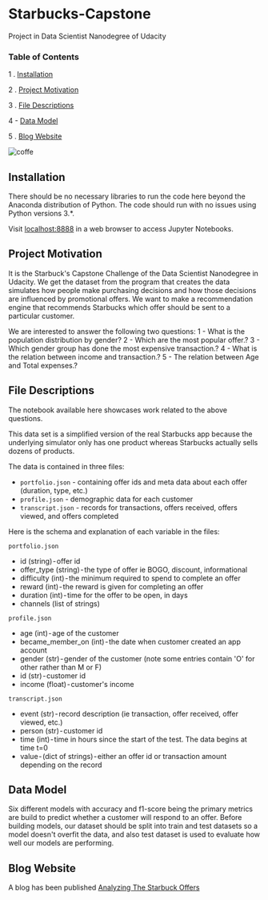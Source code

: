 # Starbucks-Capstone
Project in Data Scientist Nanodegree of Udacity

### Table of Contents

1 . [Installation](#installation)

2 . [Project Motivation](#motivation)

3 . [File Descriptions](#files)

4 - [Data Model](#Model)

5 . [Blog Website](#Blog)

![coffe](https://user-images.githubusercontent.com/44340485/89125127-d264fb80-d4f9-11ea-87d0-0376d93bfc0f.jpeg)



## Installation <a name="installation"></a>



There should be no necessary libraries to run the code here beyond the Anaconda distribution of Python.  The code should run with no issues using Python versions 3.*.

Visit [localhost:8888](http://localhost:8888) in a web browser to
access Jupyter Notebooks.

## Project Motivation<a name="motivation"></a>

It is the Starbuck's Capstone Challenge of the Data Scientist Nanodegree in Udacity. We get the dataset from the program that creates the data simulates how people make purchasing decisions and how those decisions are influenced by promotional offers. We want to make a recommendation engine that recommends Starbucks which offer should be sent to a particular customer.

We are interested to answer the following two questions:
1 - What is the population distribution by gender?
2 - Which are the most popular offer.?
3 - Which gender group has done the most expensive transaction.?
4 - What is the relation between income and transaction.?
5 - The relation between Age and Total expenses.?


## File Descriptions <a name="files"></a>

The notebook available here showcases work related to the above questions.  

This data set is a simplified version of the real Starbucks app because the underlying simulator only has one product whereas Starbucks actually sells dozens of products.

The data is contained in three files:
- `portfolio.json` - containing offer ids and meta data about each offer (duration, type, etc.)
- `profile.json` - demographic data for each customer
- `transcript.json` - records for transactions, offers received, offers viewed, and offers completed

Here is the schema and explanation of each variable in the files:

`portfolio.json`
- id (string) - offer id
- offer_type (string) - the type of offer ie BOGO, discount, informational
- difficulty (int) - the minimum required to spend to complete an offer
- reward (int) - the reward is given for completing an offer
- duration (int) - time for the offer to be open, in days
- channels (list of strings)

`profile.json`
- age (int) - age of the customer
- became_member_on (int) - the date when customer created an app account
- gender (str) - gender of the customer (note some entries contain 'O' for other rather than M or F)
- id (str) - customer id
- income (float) - customer's income

`transcript.json`
- event (str) - record description (ie transaction, offer received, offer viewed, etc.)
- person (str) - customer id
- time (int) - time in hours since the start of the test. The data begins at time t=0
- value - (dict of strings) - either an offer id or transaction amount depending on the record


## Data Model <a name="Model"></a>
Six different models with accuracy and f1-score being the primary metrics are build to predict whether a customer will respond to an offer. Before building models, our dataset should be split into train and test datasets so a model doesn't overfit the data, and also test dataset is used to evaluate how well our models are performing.

## Blog Website <a name="Blog"></a>
A blog has been published  [Analyzing The Starbuck Offers](https://medium.com/@ashwanisng/analyzing-the-starbuck-offers-4189fef3a8cf?sk=961444e8e30bf726443467a5aa436752)
